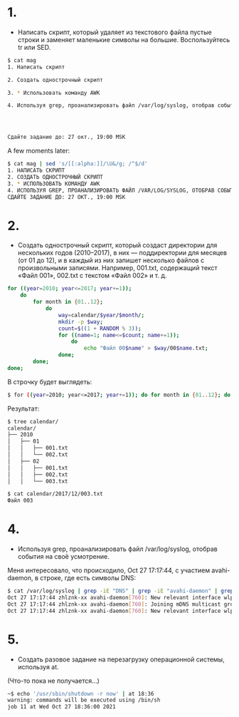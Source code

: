 # 1. 
- Написать скрипт, который удаляет из текстового файла пустые строки и заменяет маленькие символы на большие. Воспользуйтесь tr или SED.

```sh
$ cat mag
1. Написать скрипт

2. Создать однострочный скрипт

3. * Использовать команду AWK

4. Используя grep, проанализировать файл /var/log/syslog, отобрав события на своё усмотрение.




Сдайте задание до: 27 окт., 19:00 MSK
```
A few moments later:

```sh
$ cat mag | sed 's/[[:alpha:]]/\U&/g; /^$/d'
1. НАПИСАТЬ СКРИПТ
2. СОЗДАТЬ ОДНОСТРОЧНЫЙ СКРИПТ
3. * ИСПОЛЬЗОВАТЬ КОМАНДУ AWK
4. ИСПОЛЬЗУЯ GREP, ПРОАНАЛИЗИРОВАТЬ ФАЙЛ /VAR/LOG/SYSLOG, ОТОБРАВ СОБЫТИЯ НА СВОЁ УСМОТРЕНИЕ.
СДАЙТЕ ЗАДАНИЕ ДО: 27 ОКТ., 19:00 MSK
```
# 2.
- Создать однострочный скрипт, который создаст директории для нескольких годов (2010–2017), в них — поддиректории для месяцев (от 01 до 12), и в каждый из них запишет несколько файлов с произвольными записями. Например, 001.txt, содержащий текст «Файл 001», 002.txt с текстом «Файл 002» и т. д.

```sh
for ((year=2010; year<=2017; year+=1)); 
    do 
        for month in {01..12}; 
            do 
                way=calendar/$year/$month/;
                mkdir -p $way;
                count=$((1 + RANDOM % 3));
                for ((name=1; name<=$count; name+=1)); 
                    do
                        echo "Файл 00$name" > $way/00$name.txt;
                done;     
        done;
done;
```
В строчку будет выглядеть:
 ```sh
 $ for ((year=2010; year<=2017; year+=1)); do for month in {01..12}; do way=calendar/$year/$month/; mkdir -p $way; count=$((1 + RANDOM % 3)); for ((name=1; name<=$count; name+=1)); do echo "Файл 00$name" > $way/00$name.txt; done; done; done;

 ```
 Результат:
 ```sh
 $ tree calendar/
calendar/
├── 2010
│   ├── 01
│   │   ├── 001.txt
│   │   └── 002.txt
│   ├── 02
│   │   ├── 001.txt
│   │   ├── 002.txt
│   │   └── 003.txt
```
```sh
$ cat calendar/2017/12/003.txt 
Файл 003
```


# 4.
- Используя grep, проанализировать файл /var/log/syslog, отобрав события на своё усмотрение.

Меня интересовало, что происходило, Oct 27 17:17:44, с участием avahi-daemon, в строке, где есть символы DNS:

```sh
$ cat /var/log/syslog | grep -iE "DNS" | grep -iE "avahi-daemon" | grep -iE "Oct 27 17:17:44"
Oct 27 17:17:44 zhlznk-xx avahi-daemon[760]: New relevant interface wlp3s0f0.IPv6 for mDNS.
Oct 27 17:17:44 zhlznk-xx avahi-daemon[760]: Joining mDNS multicast group on interface wlp3s0f0.IPv4 with address xxx.xxx.x.xx.
Oct 27 17:17:44 zhlznk-xx avahi-daemon[760]: New relevant interface wlp3s0f0.IPv4 for mDNS.
```


# 5.
- Создать разовое задание на перезагрузку операционной системы, используя at.

(Что-то пока не получается...)

```sh
~$ echo '/usr/sbin/shutdown -r now' | at 18:36
warning: commands will be executed using /bin/sh
job 11 at Wed Oct 27 18:36:00 2021
```